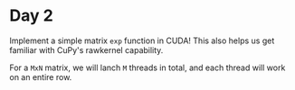 # Day 2

Implement a simple matrix `exp` function in CUDA! This also helps us get familiar with CuPy's rawkernel capability. 

For a `MxN` matrix, we will lanch `M` threads in total, and each thread will work on an entire row.